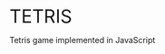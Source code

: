 <!DOCTYPE html>
<html lang="en">
<head>
  <link href="https://fonts.googleapis.com/css?family=Press+Start+2P" rel="stylesheet">
  <link rel="stylesheet" type="text/css" href="README_style.css">
</head>
<body>
  <p><font size="+3">TETRIS</font></p>
Tetris game implemented in JavaScript
</body>
</html>
